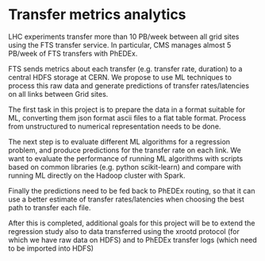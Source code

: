 # Transfer metrics analytics

LHC experiments transfer more than 10 PB/week between all grid sites using the FTS transfer service.
In particular, CMS manages almost 5 PB/week of FTS transfers with PhEDEx.

FTS sends metrics about each transfer (e.g. transfer rate, duration) to a central HDFS storage at CERN.
We propose to use ML techniques to process this raw data and generate predictions of transfer rates/latencies on all
links between Grid sites.

The first task in this project is to prepare the data in a format suitable for ML, converting them json format ascii files to a flat table format. Process from unstructured to numerical representation needs to be done. 

The next step is to evaluate different ML algorithms for a regression problem, and produce predictions for the transfer rate on each link. We want to evaluate the performance of running ML algorithms with scripts based on common libraries (e.g. python scikit-learn) and compare with running ML directly on the Hadoop cluster with Spark.

Finally the predictions need to be fed back to PhEDEx  routing,  so that it can use a better estimate of transfer rates/latencies when choosing the best path to transfer each file.

After this is completed, additional goals for this project will be to extend the regression study also to data transferred using the xrootd protocol (for which we have raw data on HDFS) and to PhEDEx  transfer logs (which need to be imported into HDFS)
